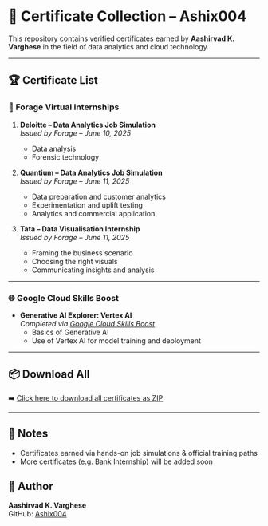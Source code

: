 # 📜 Certificate Collection – Ashix004

This repository contains verified certificates earned by **Aashirvad K. Varghese** in the field of data analytics and cloud technology.

---

## 🏆 Certificate List

### 🔹 Forage Virtual Internships

1. **Deloitte – Data Analytics Job Simulation**  
   _Issued by Forage – June 10, 2025_  
   - Data analysis  
   - Forensic technology  

2. **Quantium – Data Analytics Job Simulation**  
   _Issued by Forage – June 11, 2025_  
   - Data preparation and customer analytics  
   - Experimentation and uplift testing  
   - Analytics and commercial application  

3. **Tata – Data Visualisation Internship**  
   _Issued by Forage – June 11, 2025_  
   - Framing the business scenario  
   - Choosing the right visuals  
   - Communicating insights and analysis  

---

### 🌐 Google Cloud Skills Boost

- **Generative AI Explorer: Vertex AI**  
  _Completed via [Google Cloud Skills Boost](https://www.cloudskillsboost.google/paths/1281/course_templates/879)_  
  - Basics of Generative AI  
  - Use of Vertex AI for model training and deployment

---

## 📦 Download All

➡️ [Click here to download all certificates as ZIP](./Aashirvad_Certificates.zip)

---

## 📝 Notes

- Certificates earned via hands-on job simulations & official training paths  
- More certificates (e.g. Bank Internship) will be added soon

## 🔗 Author

**Aashirvad K. Varghese**  
GitHub: [Ashix004](https://github.com/Ashix004)
